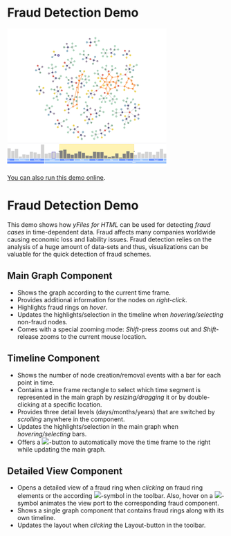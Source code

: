 # Fraud Detection Demo

<img src="../../resources/image/frauddetection.png" alt="demo-thumbnail" height="320"/>

[You can also run this demo online](https://live.yworks.com/demos/complete/frauddetection/index.html).

# Fraud Detection Demo

This demo shows how _yFiles for HTML_ can be used for detecting _fraud cases_ in time-dependent data. Fraud affects many companies worldwide causing economic loss and liability issues. Fraud detection relies on the analysis of a huge amount of data-sets and thus, visualizations can be valuable for the quick detection of fraud schemes.

## Main Graph Component

- Shows the graph according to the current time frame.
- Provides additional information for the nodes on _right-click_.
- Highlights fraud rings on _hover_.
- Updates the highlights/selection in the timeline when _hovering/selecting_ non-fraud nodes.
- Comes with a special zooming mode: _Shift_\-press zooms out and _Shift_\-release zooms to the current mouse location.

## Timeline Component

- Shows the number of node creation/removal events with a bar for each point in time.
- Contains a time frame rectangle to select which time segment is represented in the main graph by _resizing/dragging_ it or by double-clicking at a specific location.
- Provides three detail levels (days/months/years) that are switched by _scrolling_ anywhere in the component.
- Updates the highlights/selection in the main graph when _hovering/selecting_ bars.
- Offers a ![](resources/play-16.svg)\-button to automatically move the time frame to the right while updating the main graph.

## Detailed View Component

- Opens a detailed view of a fraud ring when _clicking_ on fraud ring elements or the according ![](resources/fraud-warning-16.svg)\-symbol in the toolbar. Also, hover on a ![](resources/fraud-warning-16.svg)\-symbol animates the view port to the corresponding fraud component.
- Shows a single graph component that contains fraud rings along with its own timeline.
- Updates the layout when _clicking_ the Layout-button in the toolbar.
